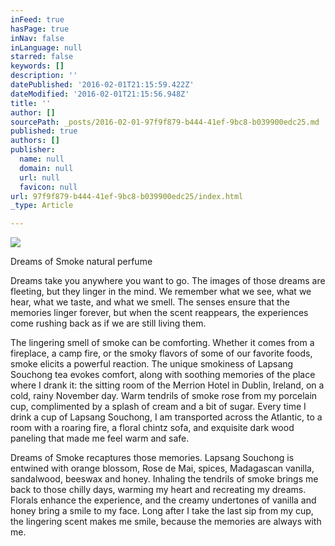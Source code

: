 ```yaml
---
inFeed: true
hasPage: true
inNav: false
inLanguage: null
starred: false
keywords: []
description: ''
datePublished: '2016-02-01T21:15:59.422Z'
dateModified: '2016-02-01T21:15:56.948Z'
title: ''
author: []
sourcePath: _posts/2016-02-01-97f9f879-b444-41ef-9bc8-b039900edc25.md
published: true
authors: []
publisher:
  name: null
  domain: null
  url: null
  favicon: null
url: 97f9f879-b444-41ef-9bc8-b039900edc25/index.html
_type: Article

---
```

![](https://the-grid-user-content.s3-us-west-2.amazonaws.com/f73d8616-23fb-4d7f-b1e8-d11747379735.jpg)

Dreams of Smoke natural perfume

Dreams take you anywhere you want to go. The images of those dreams are 
fleeting, but they linger in the mind. We remember what we see, what we 
hear, what we taste, and what we smell. The senses ensure that the 
memories linger forever, but when the scent reappears, the experiences 
come rushing back as if we are still living them.
  
The lingering smell of smoke can be comforting. Whether it comes from a 
fireplace, a camp fire, or the smoky flavors of some of our favorite 
foods, smoke elicits a powerful reaction. The unique smokiness of 
Lapsang Souchong tea evokes comfort, along with soothing memories of the
place where I drank it: the sitting room of the Merrion Hotel in 
Dublin, Ireland, on a cold, rainy November day. Warm tendrils of smoke 
rose from my porcelain cup, complimented by a splash of cream and a bit 
of sugar. Every time I drink a cup of Lapsang Souchong, I am transported
across the Atlantic, to a room with a roaring fire, a floral chintz 
sofa, and exquisite dark wood paneling that made me feel warm and safe.
  
Dreams of Smoke recaptures those memories. Lapsang Souchong is entwined 
with orange blossom, Rose de Mai, spices, Madagascan vanilla, 
sandalwood, beeswax and honey. Inhaling the tendrils of smoke brings me 
back to those chilly days, warming my heart and recreating my dreams. 
Florals enhance the experience, and the creamy undertones of vanilla and
honey bring a smile to my face. Long after I take the last sip from my 
cup, the lingering scent makes me smile, because the memories are always
with me.